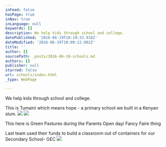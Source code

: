 ```yaml
---
inFeed: false
hasPage: true
inNav: true
inLanguage: null
keywords: []
description: We help kids through school and college.
datePublished: '2016-06-19T10:19:33.918Z'
dateModified: '2016-06-19T10:09:12.002Z'
title: ''
author: []
sourcePath: _posts/2016-06-18-schools.md
authors: []
publisher: null
starred: false
url: schools/index.html
_type: WebPage

---
```

We help kids through school and college.

This is Tumaini which means hope - a primary school we built in a Kenyan slum.
![](https://the-grid-user-content.s3-us-west-2.amazonaws.com/2f3e7695-b005-4996-bf27-2555d3d7902c.jpg)
![](https://the-grid-user-content.s3-us-west-2.amazonaws.com/c35e6528-afa9-42d5-a4e0-489b89be78d6.jpg)

This here is Green Pastures during the Parents Open day/ Fancy Faire thing  

Last team used their funds to build a classroom out of containers for our Secondary School- GEC
![](https://the-grid-user-content.s3-us-west-2.amazonaws.com/c42562e3-3c09-41da-b404-88fb3285e8d3.jpg)